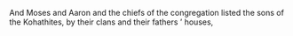 And Moses and Aaron and the chiefs of the congregation listed the sons of the Kohathites, by their clans and their fathers ’ houses,
